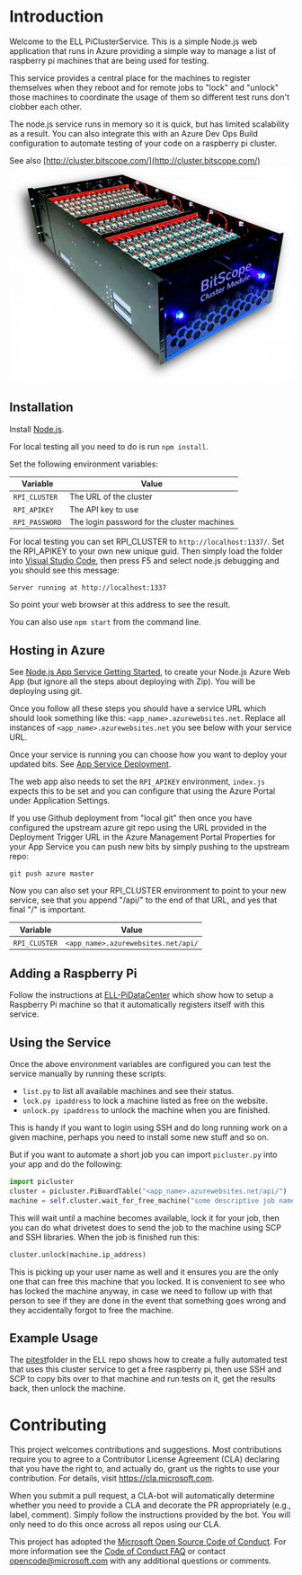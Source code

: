 # Introduction 

Welcome to the ELL PiClusterService.  This is a simple Node.js web application that runs in Azure providing
a simple way to manage a list of raspberry pi machines that are being used for testing.

This service provides a central place for the machines to register themselves when they reboot and for
remote jobs to "lock" and "unlock" those machines to coordinate the usage of them so different test
runs don't clobber each other.

The node.js service runs in memory so it is quick, but has limited scalability as a result.
You can also integrate this with an Azure Dev Ops Build configuration to automate testing of your
code on a raspberry pi cluster.

See also [http://cluster.bitscope.com/](http://cluster.bitscope.com/)
![cluster](cluster-module.png)

## Installation

Install [Node.js](https://nodejs.org/en/).

For local testing all you need to do is run `npm install`.

Set the following environment variables:

| Variable       | Value                                       |
|----------------|---------------------------------------------|
| `RPI_CLUSTER`  | The URL of the cluster                      |
| `RPI_APIKEY`   | The API key to use                          |
| `RPI_PASSWORD` | The login password for the cluster machines |

For local testing you can set RPI_CLUSTER to `http://localhost:1337/`.  Set the RPI_APIKEY to your own new unique guid.
Then simply load the folder into [Visual Studio Code](https://code.visualstudio.com/), then press F5 and select node.js
debugging and you should see this message:
```
Server running at http://localhost:1337
```

So point your web browser at this address to see the result.

You can also use `npm start` from the command line.

## Hosting in Azure

See [Node.js App Service Getting Started](https://docs.microsoft.com/en-us/azure/app-service/app-service-web-get-started-nodejs), to create your Node.js Azure Web App (but ignore all the steps about deploying with Zip).  You will be deploying using git.

Once you follow all these steps you should have a service URL which should look
something like this: `<app_name>.azurewebsites.net`.  Replace all instances of
`<app_name>.azurewebsites.net` you see below with your service URL.

Once your service is running you can choose how you want to deploy your updated bits.
See [App Service Deployment](https://docs.microsoft.com/en-us/azure/app-service/).

The web app also needs to set the `RPI_APIKEY` environment, `index.js` expects this to be set and you can configure that using
the Azure Portal under Application Settings.

If you use Github deployment from "local git" then once you have configured the upstream azure git repo
using the URL provided in the Deployment Trigger URL in the Azure Management Portal Properties for your App Service
you can push new bits by simply pushing to the upstream repo:

```
git push azure master
```

Now you can also set your RPI_CLUSTER environment to point to your new
service, see that you append "/api/" to the end of that URL, and yes that final "/" is important.

| Variable       | Value                                       |
|----------------|---------------------------------------------|
| `RPI_CLUSTER`  | `<app_name>.azurewebsites.net/api/`         |


## Adding a Raspberry Pi

Follow the instructions at [ELL-PiDataCenter](https://github.com/Microsoft/ELL-PiDataCenter/tree/master/PiDataCenter)
which show how to setup a Raspberry Pi machine so that it automatically registers itself with this service.

## Using the Service

Once the above environment variables are configured you can test the service manually by running these scripts:
* `list.py` to list all available machines and see their status.
* `lock.py ipaddress` to lock a machine listed as free on the website.
* `unlock.py ipaddress` to unlock the machine when you are finished.

This is handy if you want to login using SSH and do long running work on a given machine, perhaps you need to install some new stuff and so on.

But if you want to automate a short job you can import `picluster.py` into your app and do the following:

```python
import picluster
cluster = picluster.PiBoardTable("<app_name>.azurewebsites.net/api/")
machine = self.cluster.wait_for_free_machine("some descriptive job name")
```
This will wait until a machine becomes available, lock it for your job, then you can do what drivetest does to send the job to the machine using SCP and SSH libraries.  When the job is finished run this:

```python
cluster.unlock(machine.ip_address)
```

This is picking up your user name as well and it ensures you are the only one that can free this machine that you locked.
It is convenient to see who has locked the machine anyway, in case we need to follow up with that person to see if they are done
in the event that something goes wrong and they accidentally forgot to free the machine.

## Example Usage

The [pitest](https://github.com/Microsoft/ELL/tree/master/tools/utilities/pitest)folder in the ELL repo shows how to create a fully automated test that uses this cluster service to get a free raspberry pi, then use SSH and SCP to copy bits over to that machine and run tests on it, get the results back, then unlock the machine.


# Contributing

This project welcomes contributions and suggestions.  Most contributions require you to agree to a
Contributor License Agreement (CLA) declaring that you have the right to, and actually do, grant us
the rights to use your contribution. For details, visit https://cla.microsoft.com.

When you submit a pull request, a CLA-bot will automatically determine whether you need to provide
a CLA and decorate the PR appropriately (e.g., label, comment). Simply follow the instructions
provided by the bot. You will only need to do this once across all repos using our CLA.

This project has adopted the [Microsoft Open Source Code of Conduct](https://opensource.microsoft.com/codeofconduct/).
For more information see the [Code of Conduct FAQ](https://opensource.microsoft.com/codeofconduct/faq/) or
contact [opencode@microsoft.com](mailto:opencode@microsoft.com) with any additional questions or comments.
